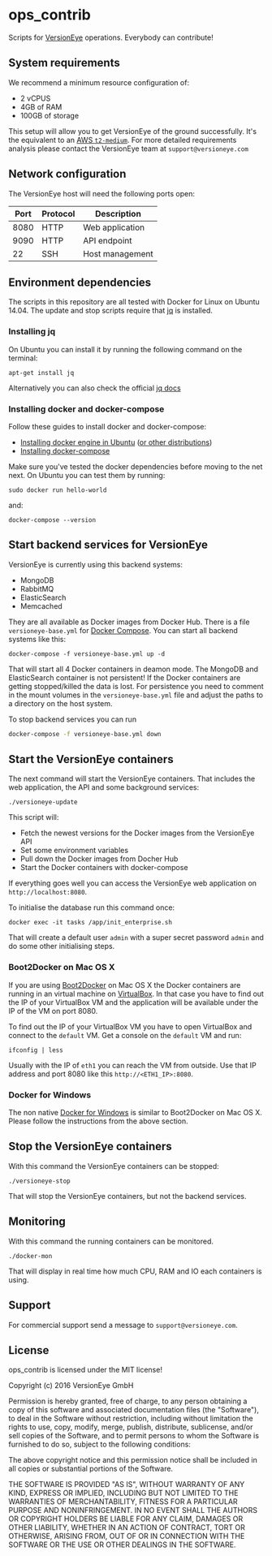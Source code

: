 # ops_contrib

Scripts for [VersionEye](https://www.versioneye.com) operations. Everybody can contribute!

## System requirements

We recommend a minimum resource configuration of:
 - 2 vCPUS
 - 4GB of RAM
 - 100GB of storage

This setup will allow you to get VersionEye of the ground successfully. It's the equivalent to an [AWS `t2-medium`](https://aws.amazon.com/ec2/instance-types/). For more detailed requirements analysis please contact the VersionEye team at `support@versioneye.com`

## Network configuration

The VersionEye host will need the following ports open:

| Port  | Protocol  | Description  |
|---|---|---|
| 8080  | HTTP | Web application  |
| 9090  | HTTP | API endpoint     |
| 22  | SSH | Host management     |


## Environment dependencies

The scripts in this repository are all tested with Docker for Linux on Ubuntu 14.04. The update and stop scripts require that [jq](https://stedolan.github.io/jq/) is installed.

### Installing jq

On Ubuntu you can install it by running the following command on the terminal:
```
apt-get install jq
```

Alternatively you can also check the official [jq docs](https://stedolan.github.io/jq/)

### Installing docker and docker-compose

Follow these guides to install docker and docker-compose:
 - [Installing docker engine in Ubuntu](https://docs.docker.com/engine/installation/linux/ubuntulinux/) ([or other distributions](https://docs.docker.com/engine/installation/))
 - [Installing docker-compose](https://docs.docker.com/compose/install/)

Make sure you've tested the docker dependencies before moving to the net next. On Ubuntu you can test them by running:

```
sudo docker run hello-world
```

and:

```
docker-compose --version
```

## Start backend services for VersionEye

VersionEye is currently using this backend systems:

  - MongoDB
  - RabbitMQ
  - ElasticSearch
  - Memcached

They are all available as Docker images from Docker Hub. There is a file `versioneye-base.yml`
for [Docker Compose](https://docs.docker.com/compose/).
You can start all backend systems like this:

```
docker-compose -f versioneye-base.yml up -d
```

That will start all 4 Docker containers in deamon mode.
The MongoDB and ElasticSearch container is not persistent! If the Docker containers are
getting stopped/killed the data is lost. For persistence you need to comment in the
mount volumes in the `versioneye-base.yml` file and adjust the paths to a directory on the
host system.

To stop backend services you can run

```sh
docker-compose -f versioneye-base.yml down
```

## Start the VersionEye containers

The next command will start the VersionEye containers. That includes the web application, the API and some background services:

```
./versioneye-update
```

This script will:

 - Fetch the newest versions for the Docker images from the VersionEye API
 - Set some environment variables
 - Pull down the Docker images from Docher Hub
 - Start the Docker containers with docker-compose

If everything goes well you can access the VersionEye web application on `http://localhost:8080`.

To initialise the database run this command once:

```
docker exec -it tasks /app/init_enterprise.sh
```

That will create a default user `admin` with a super secret password `admin` and do some other initialising steps.

### Boot2Docker on Mac OS X

If you are using [Boot2Docker](http://boot2docker.io/) on Mac OS X the Docker containers are running in an virtual machine
on [VirtualBox](https://www.virtualbox.org/wiki/Downloads). In that case you have to find out the IP of your VirtualBox VM and the application
will be available under the IP of the VM on port 8080.

To find out the IP of your VirtualBox VM you have to open VirtualBox and connect to the `default` VM.
Get a console on the `default` VM and run:

```
ifconfig | less
```

Usually with the IP of `eth1` you can reach the VM from outside. Use that IP address and port 8080 like this `http://<ETH1_IP>:8080`.

### Docker for Windows

The non native [Docker for Windows](https://docs.docker.com/windows/step_one/) is similar to Boot2Docker on Mac OS X. Please follow the instructions from the above section.

## Stop the VersionEye containers

With this command the VersionEye containers can be stopped:

```
./versioneye-stop
```

That will stop the VersionEye containers, but not the backend services.

## Monitoring

With this command the running containers can be monitored.

```
./docker-mon
```

That will display in real time how much CPU, RAM and IO each containers is using.

## Support

For commercial support send a message to `support@versioneye.com`.

## License

ops_contrib is licensed under the MIT license!

Copyright (c) 2016 VersionEye GmbH

Permission is hereby granted, free of charge, to any person obtaining a copy
of this software and associated documentation files (the "Software"), to deal
in the Software without restriction, including without limitation the rights
to use, copy, modify, merge, publish, distribute, sublicense, and/or sell
copies of the Software, and to permit persons to whom the Software is
furnished to do so, subject to the following conditions:

The above copyright notice and this permission notice shall be included in all
copies or substantial portions of the Software.

THE SOFTWARE IS PROVIDED "AS IS", WITHOUT WARRANTY OF ANY KIND, EXPRESS OR
IMPLIED, INCLUDING BUT NOT LIMITED TO THE WARRANTIES OF MERCHANTABILITY,
FITNESS FOR A PARTICULAR PURPOSE AND NONINFRINGEMENT. IN NO EVENT SHALL THE
AUTHORS OR COPYRIGHT HOLDERS BE LIABLE FOR ANY CLAIM, DAMAGES OR OTHER
LIABILITY, WHETHER IN AN ACTION OF CONTRACT, TORT OR OTHERWISE, ARISING FROM,
OUT OF OR IN CONNECTION WITH THE SOFTWARE OR THE USE OR OTHER DEALINGS IN THE
SOFTWARE.
